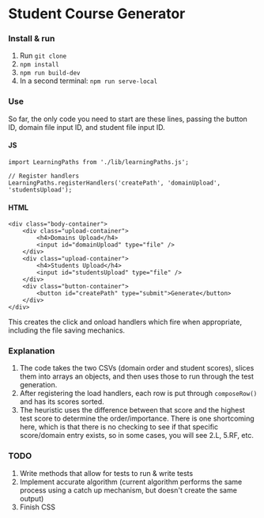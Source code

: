 # Student Course Generator

### Install & run
1. Run `git clone`
2. `npm install`
3. `npm run build-dev`
4. In a second terminal: `npm run serve-local`

### Use
So far, the only code you need to start are these lines, passing the button ID, domain file input ID, and student file input ID.

#### JS
```
import LearningPaths from './lib/learningPaths.js';

// Register handlers
LearningPaths.registerHandlers('createPath', 'domainUpload', 'studentsUpload');
```

#### HTML
```
<div class="body-container">
    <div class="upload-container">
        <h4>Domains Upload</h4>
        <input id="domainUpload" type="file" />
    </div>
    <div class="upload-container">
        <h4>Students Upload</h4>
        <input id="studentsUpload" type="file" />
    </div>
    <div class="button-container">
        <button id="createPath" type="submit">Generate</button>
    </div>
</div>
```

This creates the click and onload handlers which fire when appropriate, including the file saving mechanics.

### Explanation

1. The code takes the two CSVs (domain order and student scores), slices them into arrays an objects, and then uses those to run through the test generation.
2. After registering the load handlers, each row is put through `composeRow()` and has its scores sorted.
3. The heuristic uses the difference between that score and the highest test score to determine the order/importance.
There is one shortcoming here, which is that there is no checking to see if that specific score/domain entry exists, so in some cases, you will see 2.L, 5.RF, etc.

### TODO
1. Write methods that allow for tests to run & write tests
2. Implement accurate algorithm (current algorithm performs the same process using a catch up mechanism, but doesn't create the same output)
3. Finish CSS
